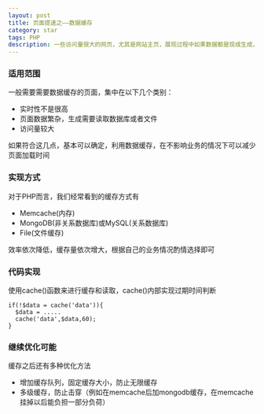 ```yaml
---
layout: post
title: 页面提速之——数据缓存
category: star
tags: PHP
description: 一些访问量很大的网页，尤其是网站主页，展现过程中如果数据都是现成生成，会导致一些瓶颈，使用数据缓存可以极大减少页面生成时间
---
```


### 适用范围

一般需要需要数据缓存的页面，集中在以下几个类别：

- 实时性不是很高
- 页面数据繁杂，生成需要读取数据库或者文件
- 访问量较大

如果符合这几点，基本可以确定，利用数据缓存，在不影响业务的情况下可以减少页面加载时间

### 实现方式

对于PHP而言，我们经常看到的缓存方式有

- Memcache(内存)
- MongoDB(非关系数据库)或MySQL(关系数据库)
- File(文件缓存)

效率依次降低，缓存量依次增大，根据自己的业务情况酌情选择即可

### 代码实现

使用cache()函数来进行缓存和读取，cache()内部实现过期时间判断

    if(!$data = cache('data')){
      $data = .....
      cache('data',$data,60);
    }

### 继续优化可能

缓存之后还有多种优化方法

- 增加缓存队列，固定缓存大小，防止无限缓存
- 多级缓存，防止击穿（例如在memcache后加mongodb缓存，在memcache挂掉以后能负担一部分负荷）
